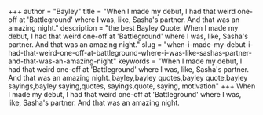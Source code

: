 +++
author = "Bayley"
title = "When I made my debut, I had that weird one-off at 'Battleground' where I was, like, Sasha's partner. And that was an amazing night."
description = "the best Bayley Quote: When I made my debut, I had that weird one-off at 'Battleground' where I was, like, Sasha's partner. And that was an amazing night."
slug = "when-i-made-my-debut-i-had-that-weird-one-off-at-battleground-where-i-was-like-sashas-partner-and-that-was-an-amazing-night"
keywords = "When I made my debut, I had that weird one-off at 'Battleground' where I was, like, Sasha's partner. And that was an amazing night.,bayley,bayley quotes,bayley quote,bayley sayings,bayley saying,quotes, sayings,quote, saying, motivation"
+++
When I made my debut, I had that weird one-off at 'Battleground' where I was, like, Sasha's partner. And that was an amazing night.
